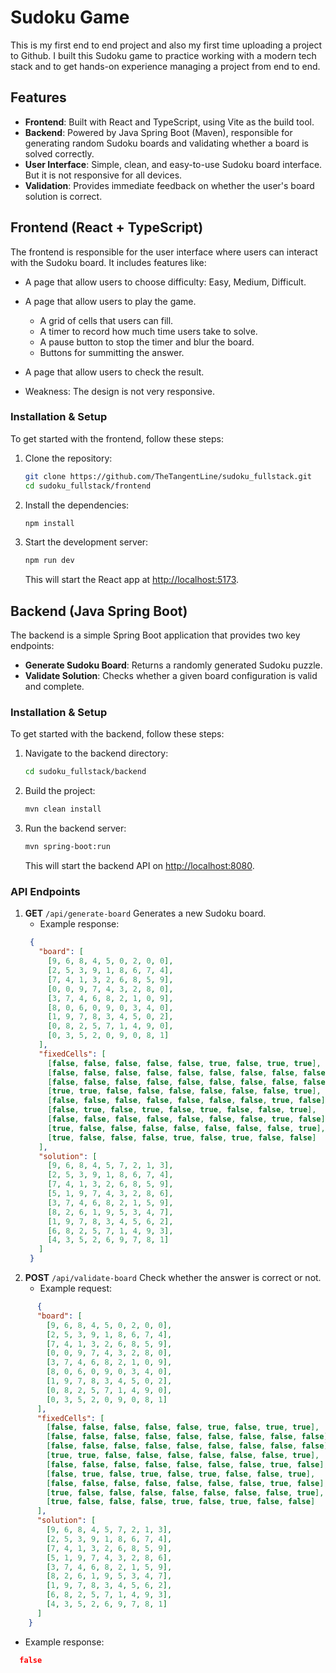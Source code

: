 # Sudoku Game

This is my first end to end project and also my first time uploading a project to Github. I built this Sudoku game to practice working with a modern tech stack and to get hands-on experience managing a project from end to end.

## Features
- **Frontend**: Built with React and TypeScript, using Vite as the build tool.
- **Backend**: Powered by Java Spring Boot (Maven), responsible for generating random Sudoku boards and validating whether a board is solved correctly.
- **User Interface**: Simple, clean, and easy-to-use Sudoku board interface. But it is not responsive for all devices.
- **Validation**: Provides immediate feedback on whether the user's board solution is correct.

## Frontend (React + TypeScript)
The frontend is responsible for the user interface where users can interact with the Sudoku board. It includes features like:
- A page that allow users to choose difficulty: Easy, Medium, Difficult.
- A page that allow users to play the game.
  + A grid of cells that users can fill.
  + A timer to record how much time users take to solve.
  + A pause button to stop the timer and blur the board.
  + Buttons for summitting the answer.
- A page that allow users to check the result.

- Weakness: The design is not very responsive.

### Installation & Setup
To get started with the frontend, follow these steps:

1. Clone the repository:
    ```bash
    git clone https://github.com/TheTangentLine/sudoku_fullstack.git
    cd sudoku_fullstack/frontend
    ```

2. Install the dependencies:
    ```bash
    npm install
    ```

3. Start the development server:
    ```bash
    npm run dev
    ```
    This will start the React app at [http://localhost:5173](http://localhost:5173).

## Backend (Java Spring Boot)
The backend is a simple Spring Boot application that provides two key endpoints:
- **Generate Sudoku Board**: Returns a randomly generated Sudoku puzzle.
- **Validate Solution**: Checks whether a given board configuration is valid and complete.

### Installation & Setup
To get started with the backend, follow these steps:

1. Navigate to the backend directory:
    ```bash
    cd sudoku_fullstack/backend
    ```

2. Build the project:
    ```bash
    mvn clean install
    ```

3. Run the backend server:
    ```bash
    mvn spring-boot:run
    ```
    This will start the backend API on [http://localhost:8080](http://localhost:8080).

### API Endpoints
1. **GET** `/api/generate-board`
   Generates a new Sudoku board.
   - Example response:
   ```json
    {
      "board": [
        [9, 6, 8, 4, 5, 0, 2, 0, 0],
        [2, 5, 3, 9, 1, 8, 6, 7, 4],
        [7, 4, 1, 3, 2, 6, 8, 5, 9],
        [0, 0, 9, 7, 4, 3, 2, 8, 0],
        [3, 7, 4, 6, 8, 2, 1, 0, 9],
        [8, 0, 6, 0, 9, 0, 3, 4, 0],
        [1, 9, 7, 8, 3, 4, 5, 0, 2],
        [0, 8, 2, 5, 7, 1, 4, 9, 0],
        [0, 3, 5, 2, 0, 9, 0, 8, 1]
      ],
      "fixedCells": [
        [false, false, false, false, false, true, false, true, true],
        [false, false, false, false, false, false, false, false, false],
        [false, false, false, false, false, false, false, false, false],
        [true, true, false, false, false, false, false, false, true],
        [false, false, false, false, false, false, false, true, false],
        [false, true, false, true, false, true, false, false, true],
        [false, false, false, false, false, false, false, true, false],
        [true, false, false, false, false, false, false, false, true],
        [true, false, false, false, true, false, true, false, false]
      ],
      "solution": [
        [9, 6, 8, 4, 5, 7, 2, 1, 3],
        [2, 5, 3, 9, 1, 8, 6, 7, 4],
        [7, 4, 1, 3, 2, 6, 8, 5, 9],
        [5, 1, 9, 7, 4, 3, 2, 8, 6],
        [3, 7, 4, 6, 8, 2, 1, 5, 9],
        [8, 2, 6, 1, 9, 5, 3, 4, 7],
        [1, 9, 7, 8, 3, 4, 5, 6, 2],
        [6, 8, 2, 5, 7, 1, 4, 9, 3],
        [4, 3, 5, 2, 6, 9, 7, 8, 1]
      ]
    }
   
2. **POST** `/api/validate-board`
   Check whether the answer is correct or not.
   - Example request:
```json
      {
      "board": [
        [9, 6, 8, 4, 5, 0, 2, 0, 0],
        [2, 5, 3, 9, 1, 8, 6, 7, 4],
        [7, 4, 1, 3, 2, 6, 8, 5, 9],
        [0, 0, 9, 7, 4, 3, 2, 8, 0],
        [3, 7, 4, 6, 8, 2, 1, 0, 9],
        [8, 0, 6, 0, 9, 0, 3, 4, 0],
        [1, 9, 7, 8, 3, 4, 5, 0, 2],
        [0, 8, 2, 5, 7, 1, 4, 9, 0],
        [0, 3, 5, 2, 0, 9, 0, 8, 1]
      ],
      "fixedCells": [
        [false, false, false, false, false, true, false, true, true],
        [false, false, false, false, false, false, false, false, false],
        [false, false, false, false, false, false, false, false, false],
        [true, true, false, false, false, false, false, false, true],
        [false, false, false, false, false, false, false, true, false],
        [false, true, false, true, false, true, false, false, true],
        [false, false, false, false, false, false, false, true, false],
        [true, false, false, false, false, false, false, false, true],
        [true, false, false, false, true, false, true, false, false]
      ],
      "solution": [
        [9, 6, 8, 4, 5, 7, 2, 1, 3],
        [2, 5, 3, 9, 1, 8, 6, 7, 4],
        [7, 4, 1, 3, 2, 6, 8, 5, 9],
        [5, 1, 9, 7, 4, 3, 2, 8, 6],
        [3, 7, 4, 6, 8, 2, 1, 5, 9],
        [8, 2, 6, 1, 9, 5, 3, 4, 7],
        [1, 9, 7, 8, 3, 4, 5, 6, 2],
        [6, 8, 2, 5, 7, 1, 4, 9, 3],
        [4, 3, 5, 2, 6, 9, 7, 8, 1]
      ]
    }
```
  - Example response:
```json
  false
